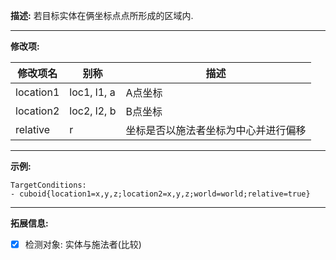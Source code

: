**描述:** 若目标实体在俩坐标点点所形成的区域内.

---

**修改项:**

| 修改项名  | 别称           | 描述                      |
| --------- | -------------- | ------------------------- |
| location1 | loc1, l1, a | A点坐标 |
| location2 | loc2, l2, b | B点坐标 |
| relative | r | 坐标是否以施法者坐标为中心并进行偏移 |
---

**示例:**

```
TargetConditions:
- cuboid{location1=x,y,z;location2=x,y,z;world=world;relative=true}
```

---

**拓展信息:**

- [x] 检测对象: 实体与施法者(比较)